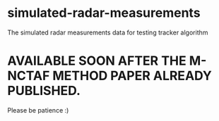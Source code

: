 # simulated-radar-measurements
The simulated radar measurements data for testing tracker algorithm

# AVAILABLE SOON AFTER THE M-NCTAF METHOD PAPER ALREADY PUBLISHED.

Please be patience :)
